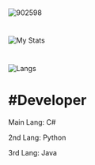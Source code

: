 
#
![902598](https://cdn.ghost143.de/profile.gif)
#
![My Stats](https://github-readme-stats.vercel.app/api?username=5XGhost143)
#
![Langs](https://github-readme-stats.vercel.app/api/top-langs?username=5XGhost143&show_icons=true&theme=tokyonight&layout=compact)


#  #Developer

Main Lang: C#


2nd Lang: Python


3rd Lang: Java

#
                                             
